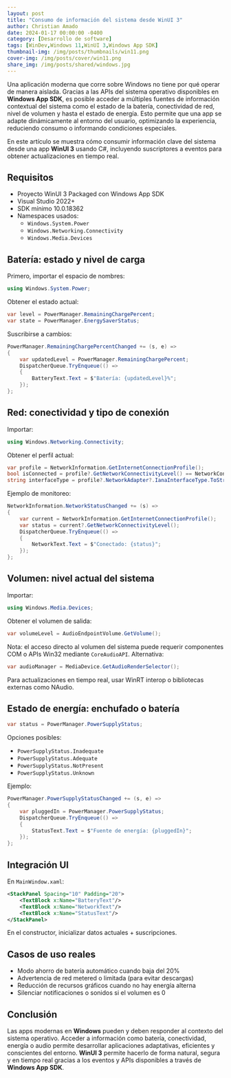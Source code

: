 ```yaml
---
layout: post
title: "Consumo de información del sistema desde WinUI 3"
author: Christian Amado
date: 2024-01-17 00:00:00 -0400
category: [Desarrollo de software]
tags: [WinDev,Windows 11,WinUI 3,Windows App SDK]
thumbnail-img: /img/posts/thumbnails/win11.png
cover-img: /img/posts/cover/win11.png
share_img: /img/posts/shared/windows.jpg
---
```


Una aplicación moderna que corre sobre Windows no tiene por qué operar de manera aislada. Gracias a las APIs del sistema operativo disponibles en **Windows App SDK**, es posible acceder a múltiples fuentes de información contextual del sistema como el estado de la batería, conectividad de red, nivel de volumen y hasta el estado de energía. Esto permite que una app se adapte dinámicamente al entorno del usuario, optimizando la experiencia, reduciendo consumo o informando condiciones especiales.

En este artículo se muestra cómo consumir información clave del sistema desde una app **WinUI 3** usando C#, incluyendo suscriptores a eventos para obtener actualizaciones en tiempo real.

<!--more-->

## Requisitos

- Proyecto WinUI 3 Packaged con Windows App SDK
- Visual Studio 2022+
- SDK mínimo 10.0.18362
- Namespaces usados:
  - `Windows.System.Power`
  - `Windows.Networking.Connectivity`
  - `Windows.Media.Devices`

## Batería: estado y nivel de carga

Primero, importar el espacio de nombres:

```csharp
using Windows.System.Power;
```

Obtener el estado actual:

```csharp
var level = PowerManager.RemainingChargePercent;
var state = PowerManager.EnergySaverStatus;
```

Suscribirse a cambios:

```csharp
PowerManager.RemainingChargePercentChanged += (s, e) =>
{
    var updatedLevel = PowerManager.RemainingChargePercent;
    DispatcherQueue.TryEnqueue(() =>
    {
        BatteryText.Text = $"Batería: {updatedLevel}%";
    });
};
```

## Red: conectividad y tipo de conexión

Importar:

```csharp
using Windows.Networking.Connectivity;
```

Obtener el perfil actual:

```csharp
var profile = NetworkInformation.GetInternetConnectionProfile();
bool isConnected = profile?.GetNetworkConnectivityLevel() == NetworkConnectivityLevel.InternetAccess;
string interfaceType = profile?.NetworkAdapter?.IanaInterfaceType.ToString();
```

Ejemplo de monitoreo:

```csharp
NetworkInformation.NetworkStatusChanged += (s) =>
{
    var current = NetworkInformation.GetInternetConnectionProfile();
    var status = current?.GetNetworkConnectivityLevel();
    DispatcherQueue.TryEnqueue(() =>
    {
        NetworkText.Text = $"Conectado: {status}";
    });
};
```

## Volumen: nivel actual del sistema

Importar:

```csharp
using Windows.Media.Devices;
```

Obtener el volumen de salida:

```csharp
var volumeLevel = AudioEndpointVolume.GetVolume();
```

Nota: el acceso directo al volumen del sistema puede requerir componentes COM o APIs Win32 mediante `CoreAudioAPI`. Alternativa:

```csharp
var audioManager = MediaDevice.GetAudioRenderSelector();
```

Para actualizaciones en tiempo real, usar WinRT interop o bibliotecas externas como NAudio.

## Estado de energía: enchufado o batería

```csharp
var status = PowerManager.PowerSupplyStatus;
```

Opciones posibles:

- `PowerSupplyStatus.Inadequate`
- `PowerSupplyStatus.Adequate`
- `PowerSupplyStatus.NotPresent`
- `PowerSupplyStatus.Unknown`

Ejemplo:

```csharp
PowerManager.PowerSupplyStatusChanged += (s, e) =>
{
    var pluggedIn = PowerManager.PowerSupplyStatus;
    DispatcherQueue.TryEnqueue(() =>
    {
        StatusText.Text = $"Fuente de energía: {pluggedIn}";
    });
};
```

## Integración UI

En `MainWindow.xaml`:

```xml
<StackPanel Spacing="10" Padding="20">
    <TextBlock x:Name="BatteryText"/>
    <TextBlock x:Name="NetworkText"/>
    <TextBlock x:Name="StatusText"/>
</StackPanel>
```

En el constructor, inicializar datos actuales + suscripciones.

## Casos de uso reales

- Modo ahorro de batería automático cuando baja del 20%
- Advertencia de red metered o limitada (para evitar descargas)
- Reducción de recursos gráficos cuando no hay energía alterna
- Silenciar notificaciones o sonidos si el volumen es 0

## Conclusión

Las apps modernas en **Windows** pueden y deben responder al contexto del sistema operativo. Acceder a información como batería, conectividad, energía o audio permite desarrollar aplicaciones adaptativas, eficientes y conscientes del entorno. **WinUI 3** permite hacerlo de forma natural, segura y en tiempo real gracias a los eventos y APIs disponibles a través de **Windows App SDK**.
